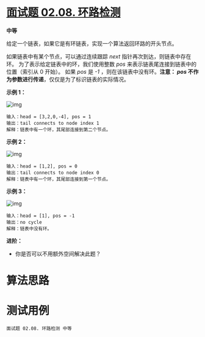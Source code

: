 # [面试题 02.08. 环路检测][cnTitle]

**中等**

给定一个链表，如果它是有环链表，实现一个算法返回环路的开头节点。

如果链表中有某个节点，可以通过连续跟踪  *next*  指针再次到达，则链表中存在环。 为了表示给定链表中的环，我们使用整数  *pos*  来表示链表尾连接到链表中的位置（索引从 0 开始）。 如果  *pos*  是  *-1* ，则在该链表中没有环。<strong>注意： *pos*  不作为参数进行传递</strong>，仅仅是为了标识链表的实际情况。



**示例 1：** 

![img](https://assets.leetcode-cn.com/aliyun-lc-upload/uploads/2018/12/07/circularlinkedlist.png)

```
输入：head = [3,2,0,-4], pos = 1
输出：tail connects to node index 1
解释：链表中有一个环，其尾部连接到第二个节点。

```

**示例 2：** 

![img](https://assets.leetcode-cn.com/aliyun-lc-upload/uploads/2018/12/07/circularlinkedlist_test2.png)

```
输入：head = [1,2], pos = 0
输出：tail connects to node index 0
解释：链表中有一个环，其尾部连接到第一个节点。

```

**示例 3：** 

![img](https://assets.leetcode-cn.com/aliyun-lc-upload/uploads/2018/12/07/circularlinkedlist_test3.png)

```
输入：head = [1], pos = -1
输出：no cycle
解释：链表中没有环。
```



**进阶：** 

- 你是否可以不用额外空间解决此题？






# 算法思路

# 测试用例
```
面试题 02.08. 环路检测 中等
```

[cnTitle]: https://leetcode-cn.com/problems/linked-list-cycle-lcci/
